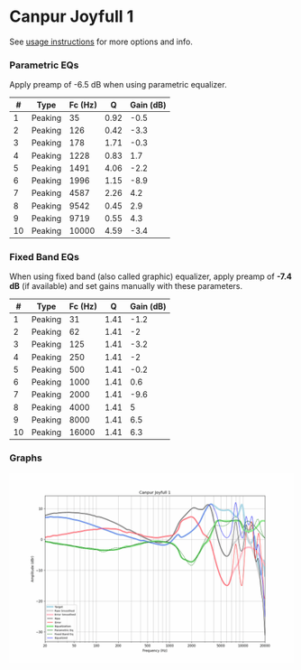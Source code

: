 # Canpur Joyfull 1
See [usage instructions](https://github.com/jaakkopasanen/AutoEq#usage) for more options and info.

### Parametric EQs
Apply preamp of -6.5 dB when using parametric equalizer.

|   # | Type    |   Fc (Hz) |    Q |   Gain (dB) |
|-----|---------|-----------|------|-------------|
|   1 | Peaking |        35 | 0.92 |        -0.5 |
|   2 | Peaking |       126 | 0.42 |        -3.3 |
|   3 | Peaking |       178 | 1.71 |        -0.3 |
|   4 | Peaking |      1228 | 0.83 |         1.7 |
|   5 | Peaking |      1491 | 4.06 |        -2.2 |
|   6 | Peaking |      1996 | 1.15 |        -8.9 |
|   7 | Peaking |      4587 | 2.26 |         4.2 |
|   8 | Peaking |      9542 | 0.45 |         2.9 |
|   9 | Peaking |      9719 | 0.55 |         4.3 |
|  10 | Peaking |     10000 | 4.59 |        -3.4 |

### Fixed Band EQs
When using fixed band (also called graphic) equalizer, apply preamp of **-7.4 dB** (if available) and set gains manually with these parameters.

|   # | Type    |   Fc (Hz) |    Q |   Gain (dB) |
|-----|---------|-----------|------|-------------|
|   1 | Peaking |        31 | 1.41 |        -1.2 |
|   2 | Peaking |        62 | 1.41 |        -2   |
|   3 | Peaking |       125 | 1.41 |        -3.2 |
|   4 | Peaking |       250 | 1.41 |        -2   |
|   5 | Peaking |       500 | 1.41 |        -0.2 |
|   6 | Peaking |      1000 | 1.41 |         0.6 |
|   7 | Peaking |      2000 | 1.41 |        -9.6 |
|   8 | Peaking |      4000 | 1.41 |         5   |
|   9 | Peaking |      8000 | 1.41 |         6.5 |
|  10 | Peaking |     16000 | 1.41 |         6.3 |

### Graphs
![](./Canpur%20Joyfull%201.png)

